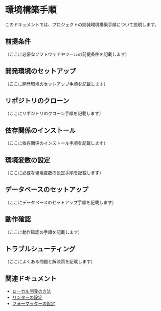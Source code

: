 # 環境構築手順

このドキュメントでは、プロジェクトの開発環境構築手順について説明します。

## 前提条件

（ここに必要なソフトウェアやツールの前提条件を記載します）

## 開発環境のセットアップ

（ここに開発環境のセットアップ手順を記載します）

## リポジトリのクローン

（ここにリポジトリのクローン手順を記載します）

## 依存関係のインストール

（ここに依存関係のインストール手順を記載します）

## 環境変数の設定

（ここに必要な環境変数の設定手順を記載します）

## データベースのセットアップ

（ここにデータベースのセットアップ手順を記載します）

## 動作確認

（ここに動作確認の手順を記載します）

## トラブルシューティング

（ここによくある問題と解決策を記載します）

## 関連ドキュメント

- [ローカル開発の方法](./local-development.md)
- [リンターの設定](./tools/linter.md)
- [フォーマッターの設定](./tools/formatter.md)
